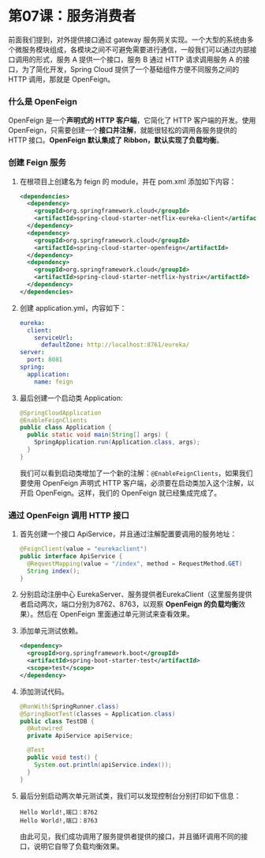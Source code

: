 # 第07课：服务消费者

前面我们提到，对外提供接口通过 gateway 服务网关实现。一个大型的系统由多个微服务模块组成，各模块之间不可避免需要进行通信，一般我们可以通过内部接口调用的形式，服务 A 提供一个接口，服务 B 通过 HTTP 请求调用服务 A 的接口，为了简化开发，Spring Cloud 提供了一个基础组件方便不同服务之间的 HTTP 调用，那就是 OpenFeign。

### 什么是 OpenFeign

OpenFeign 是一个**声明式的 HTTP 客户端**，它简化了 HTTP 客户端的开发。使用 OpenFeign，只需要创建一个**接口并注解**，就能很轻松的调用各服务提供的 HTTP 接口。**OpenFeign 默认集成了 Ribbon，默认实现了负载均衡**。

### 创建 Feign 服务

1. 在根项目上创建名为 feign 的 module，并在 pom.xml 添加如下内容：

   ```xml
   <dependencies>
     <dependency>
       <groupId>org.springframework.cloud</groupId>
       <artifactId>spring-cloud-starter-netflix-eureka-client</artifactId>
     </dependency>
     <dependency>
       <groupId>org.springframework.cloud</groupId>
       <artifactId>spring-cloud-starter-openfeign</artifactId>
     </dependency>
     <dependency>
       <groupId>org.springframework.cloud</groupId>
       <artifactId>spring-cloud-starter-netflix-hystrix</artifactId>
     </dependency>
   </dependencies>
   ```

2. 创建 application.yml，内容如下：

   ```yaml
   eureka:
     client:
       serviceUrl:
         defaultZone: http://localhost:8761/eureka/
   server:
     port: 8081
   spring:
     application:
       name: feign
   ```

3. 最后创建一个启动类 Application:

   ```java
   @SpringCloudApplication
   @EnableFeignClients
   public class Application {
     public static void main(String[] args) {
       SpringApplication.run(Application.class, args);
     }
   }
   ```

   我们可以看到启动类增加了一个新的注解：`@EnableFeignClients`，如果我们要使用 OpenFeign 声明式 HTTP 客户端，必须要在启动类加入这个注解，以开启 OpenFeign。这样，我们的 OpenFeign 就已经集成完成了。

### 通过 OpenFeign 调用 HTTP 接口

1. 首先创建一个接口 ApiService，并且通过注解配置要调用的服务地址：

   ```java
   @FeignClient(value = "eurekaclient")
   public interface ApiService {
     @RequestMapping(value = "/index", method = RequestMethod.GET)
     String index();
   }
   ```

2. 分别启动注册中心 EurekaServer、服务提供者EurekaClient（这里服务提供者启动两次，端口分别为8762、8763，以观察 **OpenFeign 的负载均衡**效果）。然后在 OpenFeign 里面通过单元测试来查看效果。

3. 添加单元测试依赖。

   ```xml
   <dependency>
     <groupId>org.springframework.boot</groupId>
     <artifactId>spring-boot-starter-test</artifactId>
     <scope>test</scope>
   </dependency>
   ```

4. 添加测试代码。

   ```java
   @RunWith(SpringRunner.class)
   @SpringBootTest(classes = Application.class)
   public class TestDB {
     @Autowired
     private ApiService apiService;
   
     @Test
     public void test() {
       System.out.println(apiService.index());
     }
   }
   ```

5. 最后分别启动两次单元测试类，我们可以发现控制台分别打印如下信息：

   ```
   Hello World!,端口：8762
   Hello World!,端口：8763
   ```

   由此可见，我们成功调用了服务提供者提供的接口，并且循环调用不同的接口，说明它自带了负载均衡效果。
